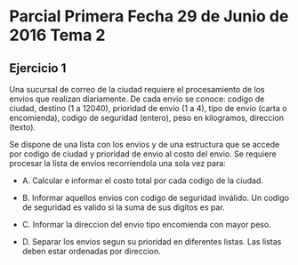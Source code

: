 # Parcial Primera Fecha 29 de Junio de 2016 Tema 2

## Ejercicio 1

Una sucursal de correo de la ciudad requiere el procesamiento de los envios que realizan diariamente. De cada envio se conoce: codigo de ciudad, destino (1 a 12040), prioridad de envio (1 a 4), tipo de envio (carta o encomienda), codigo de seguridad (entero), peso en kilogramos, direccion (texto).

Se dispone de una lista con los envios y de una estructura que se accede por codigo de ciudad y prioridad de envio al costo del envio. Se requiere procesar la lista de envios recorriendola una sola vez para:

- A. Calcular e informar el costo total por cada codigo de la ciudad.

- B. Informar aquellos envios con codigo de seguridad inválido. Un codigo de seguridad es valido si la suma de sus digitos es par.

- C. Informar la direccion del envio tipo encomienda con mayor peso.

- D. Separar los envios segun su prioridad en diferentes listas. Las listas deben estar ordenadas por direccion.